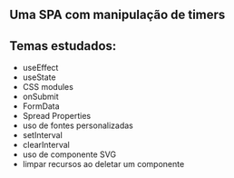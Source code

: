 ## Uma SPA com manipulação de timers
## Temas estudados: 
* useEffect
* useState
* CSS modules
* onSubmit
* FormData
* Spread Properties
* uso de fontes personalizadas
* setInterval 
* clearInterval
* uso de componente SVG
* limpar recursos ao deletar um componente